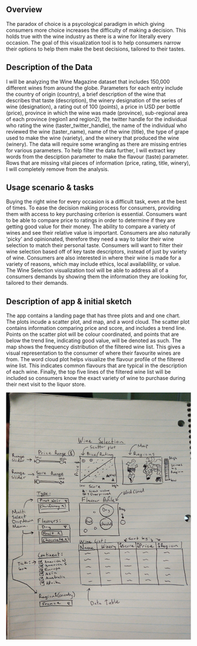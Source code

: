 ## Overview

The paradox of choice is a psycological paradigm in which giving consumers more choice increases the difficulty of making a decision. This holds true with the wine industry as there is a wine for literally every occasion. The goal of this visualization tool is to help consumers narrow their options to help them make the best decisions, tailored to their tastes.

## Description of the Data

I will be analyzing the Wine Magazine dataset that includes 150,000 different wines from around the globe. Parameters for each entry include the country of origin (country), a brief description of the wine that describes that taste (description), the winery designation of the series of wine (designation), a rating out of 100 (points), a price in USD per bottle (price), province in which the wine was made (province), sub-regional area of each province (region1 and region2), the twitter handle for the individual who rating the wine (taster_twitter_handle), the name of the individual who reviewed the wine (taster_name), name of the wine (title), the type of grape used to make the wine (variety), and the winery that produced the wine (winery). The data will require some wrangling as there are missing entries for various parameters. To help filter the data further, I will extract key words from the desciption parameter to make the flavour (taste) parameter. Rows that are missing vital pieces of information (price, rating, title, winery), I will completely remove from the analysis.


## Usage scenario & tasks

Buying the right wine for every occasion is a difficult task, even at the best of times. To ease the decision making process for consumers, providing them with access to key purchasing criterion is essential. Consumers want to be able to compare price to ratings in order to determine if they are getting good value for their money. The ability to compare a variety of wines and see their relative value is important. Consumers are also naturally 'picky' and opinionated, therefore they need a way to tailor their wine selection to match their personal taste. Consumers will want to filter their wine selection based off of key taste descriptors, instead of just by variety of wine. Consumers are also interested in where their wine is made for a variety of reasons, which may include ethics, local availablility, or value. The Wine Selection visualization tool will be able to address all of a consumers demands by showing them the information they are looking for, tailored to their demands. 

## Description of app & initial sketch

The app contains a landing page that has three plots and and one chart. The plots incude a scatter plot, and map, and a word cloud. The scatter plot contains information comparing price and score, and includes a trend line. Points on the scatter plot will be colour coordinated, and points that are below the trend line, indicating good value, will be denoted as such. The map shows the frequency distribution of the filtered wine list. This gives a visual representation to the consumer of where their favourite wines are from. The word cloud plot helps visualize the flavour profile of the filtered wine list. This indicates common flavours that are typical in the description of each wine. Finally, the top five lines of the filtered wine list will be included so consumers know the exact variety of wine to purchase during their next visit to the liquor store.

![alt tag](../data/IMG_20180111_151650.jpg)
